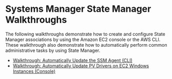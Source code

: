 # Systems Manager State Manager Walkthroughs<a name="sysman-state-walk"></a>

The following walkthroughs demonstrate how to create and configure State Manager associations by using the Amazon EC2 console or the AWS CLI\. These walkthrough also demonstrate how to automatically perform common administrative tasks by using State Manager\.


+ [Walkthrough: Automatically Update the SSM Agent \(CLI\)](sysman-state-cli.md)
+ [Walkthrough: Automatically Update PV Drivers on EC2 Windows Instances \(Console\)](sysman-state-pvdriver.md)